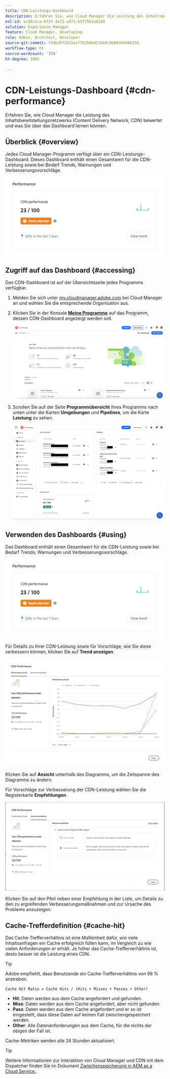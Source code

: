 ```yaml
---
title: CDN-Leistungs-Dashboard
description: Erfahren Sie, wie Cloud Manager die Leistung des Inhaltsbereitstellungsnetzwerks (Content Delivery Network, CDN) bewertet und was Sie über das Dashboard lernen können.
exl-id: ecd8c1ca-873f-4e73-ad73-b5f7561eb109
solution: Experience Manager
feature: Cloud Manager, Developing
role: Admin, Architect, Developer
source-git-commit: f24b2672431ecf7b7b0ed11b6dc9b09344946239
workflow-type: ht
source-wordcount: '374'
ht-degree: 100%

---
```


# CDN-Leistungs-Dashboard {#cdn-performance}

Erfahren Sie, wie Cloud Manager die Leistung des Inhaltsbereitstellungsnetzwerks (Content Delivery Network, CDN) bewertet und was Sie über das Dashboard lernen können.

## Überblick {#overview}

Jedes Cloud Manager-Programm verfügt über ein CDN-Leistungs-Dashboard. Dieses Dashboard enthält einen Gesamtwert für die CDN-Leistung sowie bei Bedarf Trends, Warnungen und Verbesserungsvorschläge.

![CDN-Leistungs-Dashboard](assets/cdn-performance-dashboard.png)

## Zugriff auf das Dashboard {#accessing}

Das CDN-Dashboard ist auf der Übersichtsseite jedes Programms verfügbar.

1. Melden Sie sich unter [my.cloudmanager.adobe.com](https://my.cloudmanager.adobe.com/) bei Cloud Manager an und wählen Sie die entsprechende Organisation aus.

1. Klicken Sie in der Konsole **[Meine Programme](/help/implementing/cloud-manager/navigation.md#my-programs)** auf das Programm, dessen CDN-Dashboard angezeigt werden soll.

   ![Seite „Meine Programme“](assets/my-programs.png)

1. Scrollen Sie auf der Seite **Programmübersicht** Ihres Programms nach unten unter die Karten **Umgebungen** und **Pipelines**, um die Karte **Leistung** zu sehen.

   ![Leistung](assets/cdn-performance-overview.png)

## Verwenden des Dashboards {#using}

Das Dashboard enthält einen Gesamtwert für die CDN-Leistung sowie bei Bedarf Trends, Warnungen und Verbesserungsvorschläge.

![CDN-Leistungs-Dashboard](assets/cdn-performance-dashboard.png)

Für Details zu Ihrer CDN-Leistung sowie für Vorschläge, wie Sie diese verbessern können, klicken Sie auf **Trend anzeigen**.

![Leistungs-Trend](assets/cdn-performance-trend.png)

Klicken Sie auf **Ansicht** unterhalb des Diagramms, um die Zeitspanne des Diagramms zu ändern.

Für Vorschläge zur Verbesserung der CDN-Leistung wählen Sie die Registerkarte **Empfehlungen**.

![CDN-Empfehlungen](assets/cdn-performance-recommendations.png)

Klicken Sie auf den Pfeil neben einer Empfehlung in der Liste, um Details zu den zu ergreifenden Verbesserungsmaßnahmen und zur Ursache des Problems anzuzeigen.

## Cache-Trefferdefinition {#cache-hit}

Das Cache-Trefferverhältnis ist eine Maßeinheit dafür, wie viele Inhaltsanfragen ein Cache erfolgreich füllen kann, im Vergleich zu wie vielen Anforderungen er erhält. Je höher das Cache-Trefferverhältnis ist, desto besser ist die Leistung eines CDN.

>[!TIP]
>
>Adobe empfiehlt, dass Benutzende ein Cache-Trefferverhältnis von 99 % anstreben.

```text
Cache Hit Ratio = Cache Hits / (Hits + Misses + Passes + Other)
```

* **Hit**: Daten werden aus dem Cache angefordert und gefunden.
* **Miss**: Daten werden aus dem Cache angefordert, aber nicht gefunden.
* **Pass**: Daten werden aus dem Cache angefordert und er so ist eingestellt, dass diese Daten auf keinen Fall zwischengespeichert werden.
* **Other**: Alle Datenanforderungen aus dem Cache, für die nichts der obigen der Fall ist.

Cache-Metriken werden alle 24 Stunden aktualisiert.

>[!TIP]
>
>Weitere Informationen zur Interaktion von Cloud Manager und CDN mit dem Dispatcher finden Sie im Dokument [Zwischenspeicherung in AEM as a Cloud Service.](/help/implementing/dispatcher/caching.md).
